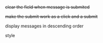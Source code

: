 ~~clear the field when message is submited~~

~~make the submit work as a click and a submit~~

display messages in descending order

style
